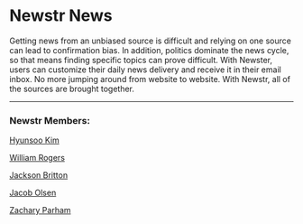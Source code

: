 # Newstr News

Getting news from an unbiased source is difficult and relying on one source can lead to confirmation bias. In addition, 
politics dominate the news cycle, so that means finding specific topics can prove difficult. With Newster, users can 
customize their daily news delivery and receive it in their email inbox. No more jumping around from website to website. 
With Newstr, all of the sources are brought together.

---

### Newstr Members:

[Hyunsoo Kim](https://github.com/dblepart99)

[William Rogers](https://github.com/qejmc)

[Jackson Britton](https://github.com/brittainjackson7)

[Jacob Olsen](https://github.com/Jacob-Olaffson)

[Zachary Parham](https://github.com/zjp292)
